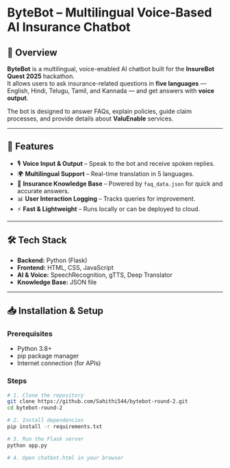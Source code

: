 # ByteBot – Multilingual Voice-Based AI Insurance Chatbot

## 📌 Overview
**ByteBot** is a multilingual, voice-enabled AI chatbot built for the **InsureBot Quest 2025** hackathon.  
It allows users to ask insurance-related questions in **five languages** — English, Hindi, Telugu, Tamil, and Kannada — and get answers with **voice output**.  

The bot is designed to answer FAQs, explain policies, guide claim processes, and provide details about **ValuEnable** services.

---

## 🚀 Features
- 🎙 **Voice Input & Output** – Speak to the bot and receive spoken replies.
- 🌍 **Multilingual Support** – Real-time translation in 5 languages.
- 📄 **Insurance Knowledge Base** – Powered by `faq_data.json` for quick and accurate answers.
- 📊 **User Interaction Logging** – Tracks queries for improvement.
- ⚡ **Fast & Lightweight** – Runs locally or can be deployed to cloud.

---

## 🛠 Tech Stack
- **Backend:** Python (Flask)
- **Frontend:** HTML, CSS, JavaScript
- **AI & Voice:** SpeechRecognition, gTTS, Deep Translator
- **Knowledge Base:** JSON file

---

## 📥 Installation & Setup

### Prerequisites
- Python 3.8+
- pip package manager
- Internet connection (for APIs)

### Steps
```bash
# 1. Clone the repository
git clone https://github.com/Sahithi544/bytebot-round-2.git
cd bytebot-round-2

# 2. Install dependencies
pip install -r requirements.txt

# 3. Run the Flask server
python app.py

# 4. Open chatbot.html in your browser
